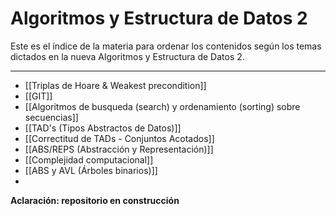 # Algoritmos y Estructura de Datos 2
Este es el índice de la materia para ordenar los contenidos según los temas dictados en la nueva Algoritmos y Estructura de Datos 2.
***
* [[Triplas de Hoare & Weakest precondition]] 
* [[GIT]]
* [[Algoritmos de busqueda (search) y ordenamiento (sorting) sobre secuencias]]
* [[TAD's (Tipos Abstractos de Datos)]]
* [[Correctitud de TADs - Conjuntos Acotados]]
* [[ABS/REPS (Abstracción y Representación)]]
* [[Complejidad computacional]]
* [[ABS y AVL (Árboles binarios)]]
* 
**Aclaración: repositorio en construcción**
